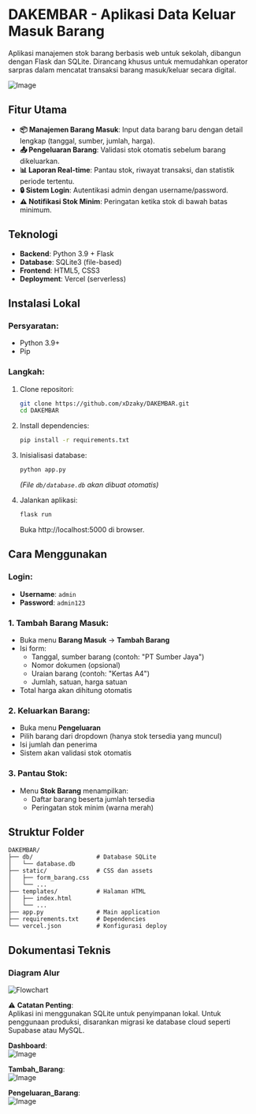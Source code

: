 # DAKEMBAR - Aplikasi Data Keluar Masuk Barang

Aplikasi manajemen stok barang berbasis web untuk sekolah, dibangun dengan Flask dan SQLite. Dirancang khusus untuk memudahkan operator sarpras dalam mencatat transaksi barang masuk/keluar secara digital.

![Image](https://github.com/user-attachments/assets/862c0848-8513-4f6b-9848-0f4acc7140cc)

## Fitur Utama
- **📦 Manajemen Barang Masuk**: Input data barang baru dengan detail lengkap (tanggal, sumber, jumlah, harga).
- **📤 Pengeluaran Barang**: Validasi stok otomatis sebelum barang dikeluarkan.
- **📊 Laporan Real-time**: Pantau stok, riwayat transaksi, dan statistik periode tertentu.
- **🔒 Sistem Login**: Autentikasi admin dengan username/password.
- **⚠️ Notifikasi Stok Minim**: Peringatan ketika stok di bawah batas minimum.

## Teknologi
- **Backend**: Python 3.9 + Flask
- **Database**: SQLite3 (file-based)
- **Frontend**: HTML5, CSS3
- **Deployment**: Vercel (serverless)

## Instalasi Lokal
### Persyaratan:
- Python 3.9+
- Pip

### Langkah:
1. Clone repositori:
   ```bash
   git clone https://github.com/xDzaky/DAKEMBAR.git
   cd DAKEMBAR
   ```

2. Install dependencies:
   ```bash
   pip install -r requirements.txt
   ```

3. Inisialisasi database:
   ```bash
   python app.py
   ```
   *(File `db/database.db` akan dibuat otomatis)*

4. Jalankan aplikasi:
   ```bash
   flask run
   ```
   Buka http://localhost:5000 di browser.

## Cara Menggunakan
### Login:
- **Username**: `admin`
- **Password**: `admin123`

### 1. Tambah Barang Masuk:
- Buka menu **Barang Masuk** → **Tambah Barang**
- Isi form:
  - Tanggal, sumber barang (contoh: "PT Sumber Jaya")
  - Nomor dokumen (opsional)
  - Uraian barang (contoh: "Kertas A4")
  - Jumlah, satuan, harga satuan
- Total harga akan dihitung otomatis

### 2. Keluarkan Barang:
- Buka menu **Pengeluaran**
- Pilih barang dari dropdown (hanya stok tersedia yang muncul)
- Isi jumlah dan penerima
- Sistem akan validasi stok otomatis

### 3. Pantau Stok:
- Menu **Stok Barang** menampilkan:
  - Daftar barang beserta jumlah tersedia
  - Peringatan stok minim (warna merah)

## Struktur Folder
```
DAKEMBAR/
├── db/                  # Database SQLite
│   └── database.db
├── static/              # CSS dan assets
│   ├── form_barang.css
│   └── ...
├── templates/           # Halaman HTML
│   ├── index.html
│   └── ...
├── app.py               # Main application
├── requirements.txt     # Dependencies
└── vercel.json          # Konfigurasi deploy
```


## Dokumentasi Teknis
### Diagram Alur
![Flowchart](https://github.com/user-attachments/assets/10f998d0-17f7-4d60-ac90-33d16daf11e5)


⚠️ **Catatan Penting**:  
Aplikasi ini menggunakan SQLite untuk penyimpanan lokal. Untuk penggunaan produksi, disarankan migrasi ke database cloud seperti Supabase atau MySQL.

**Dashboard**:  
![Image](https://github.com/user-attachments/assets/862c0848-8513-4f6b-9848-0f4acc7140cc)

**Tambah_Barang**:  
![Image](https://github.com/user-attachments/assets/7d2fafe7-5da5-4ecf-8840-9d99adcf5cba)

**Pengeluaran_Barang**:  
![Image](https://github.com/user-attachments/assets/fb61eab0-d3e0-4c03-8074-ae72cb189bd6)
```
